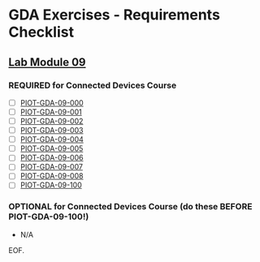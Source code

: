 # GDA Exercises - Requirements Checklist

## [Lab Module 09](https://github.com/orgs/programming-the-iot/projects/1#column-10488503)

### REQUIRED for Connected Devices Course

- [ ] [PIOT-GDA-09-000](https://github.com/programming-the-iot/book-exercise-tasks/issues/100)
- [ ] [PIOT-GDA-09-001](https://github.com/programming-the-iot/book-exercise-tasks/issues/99)
- [ ] [PIOT-GDA-09-002](https://github.com/programming-the-iot/book-exercise-tasks/issues/106)
- [ ] [PIOT-GDA-09-003](https://github.com/programming-the-iot/book-exercise-tasks/issues/107)
- [ ] [PIOT-GDA-09-004](https://github.com/programming-the-iot/book-exercise-tasks/issues/102)
- [ ] [PIOT-GDA-09-005](https://github.com/programming-the-iot/book-exercise-tasks/issues/103)
- [ ] [PIOT-GDA-09-006](https://github.com/programming-the-iot/book-exercise-tasks/issues/104)
- [ ] [PIOT-GDA-09-007](https://github.com/programming-the-iot/book-exercise-tasks/issues/105)
- [ ] [PIOT-GDA-09-008](https://github.com/programming-the-iot/book-exercise-tasks/issues/152)
- [ ] [PIOT-GDA-09-100](https://github.com/programming-the-iot/book-exercise-tasks/issues/101)

### OPTIONAL for Connected Devices Course (do these BEFORE PIOT-GDA-09-100!)
- N/A

EOF.
